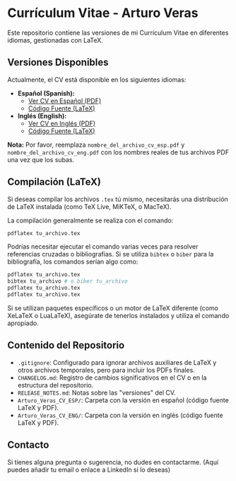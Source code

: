 # Currículum Vitae - Arturo Veras

Este repositorio contiene las versiones de mi Currículum Vitae en diferentes idiomas, gestionadas con LaTeX.

## Versiones Disponibles

Actualmente, el CV está disponible en los siguientes idiomas:

* **Español (Spanish):**
  * [Ver CV en Español (PDF)](./Arturo_Veras_CV_ESP/nombre_del_archivo_cv_esp.pdf)
  * [Código Fuente (LaTeX)](./Arturo_Veras_CV_ESP/)
* **Inglés (English):**
  * [Ver CV en Inglés (PDF)](./Arturo_Veras_CV_ENG/nombre_del_archivo_cv_eng.pdf)
  * [Código Fuente (LaTeX)](./Arturo_Veras_CV_ENG/)

**Nota:** Por favor, reemplaza `nombre_del_archivo_cv_esp.pdf` y `nombre_del_archivo_cv_eng.pdf` con los nombres reales de tus archivos PDF una vez que los subas.

## Compilación (LaTeX)

Si deseas compilar los archivos `.tex` tú mismo, necesitarás una distribución de LaTeX instalada (como TeX Live, MiKTeX, o MacTeX).

La compilación generalmente se realiza con el comando:

```bash
pdflatex tu_archivo.tex
```

Podrías necesitar ejecutar el comando varias veces para resolver referencias cruzadas o bibliografías. Si se utiliza `bibtex` o `biber` para la bibliografía, los comandos serían algo como:

```bash
pdflatex tu_archivo.tex
bibtex tu_archivo # o biber tu_archivo
pdflatex tu_archivo.tex
pdflatex tu_archivo.tex
```

Si se utilizan paquetes específicos o un motor de LaTeX diferente (como XeLaTeX o LuaLaTeX), asegúrate de tenerlos instalados y utiliza el comando apropiado.

## Contenido del Repositorio

* `.gitignore`: Configurado para ignorar archivos auxiliares de LaTeX y otros archivos temporales, pero para incluir los PDFs finales.
* `CHANGELOG.md`: Registro de cambios significativos en el CV o en la estructura del repositorio.
* `RELEASE_NOTES.md`: Notas sobre las "versiones" del CV.
* `Arturo_Veras_CV_ESP/`: Carpeta con la versión en español (código fuente LaTeX y PDF).
* `Arturo_Veras_CV_ENG/`: Carpeta con la versión en inglés (código fuente LaTeX y PDF).

## Contacto

Si tienes alguna pregunta o sugerencia, no dudes en contactarme.
(Aquí puedes añadir tu email o enlace a LinkedIn si lo deseas)